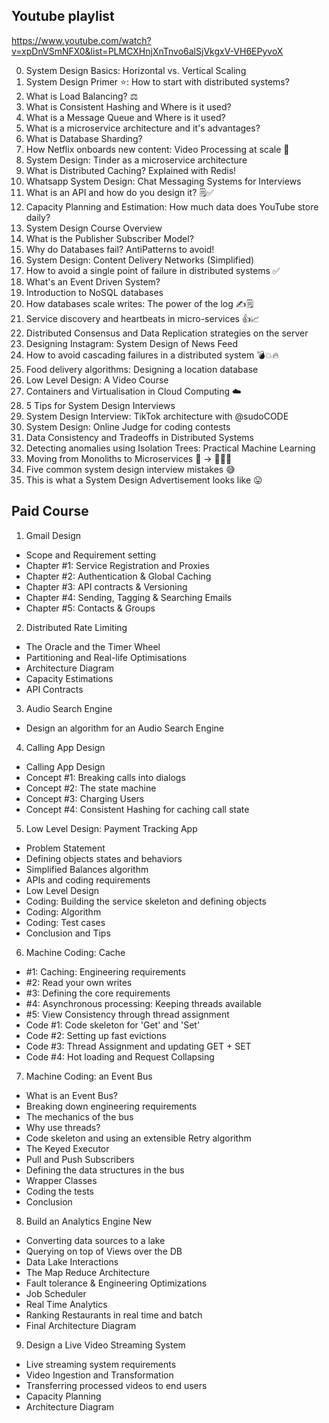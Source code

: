## Youtube playlist
https://www.youtube.com/watch?v=xpDnVSmNFX0&list=PLMCXHnjXnTnvo6alSjVkgxV-VH6EPyvoX

0. System Design Basics: Horizontal vs. Vertical Scaling
1. System Design Primer ⭐️: How to start with distributed systems?
2. What is Load Balancing? ⚖️
3. What is Consistent Hashing and Where is it used?
4. What is a Message Queue and Where is it used?
5. What is a microservice architecture and it's advantages?
6. What is Database Sharding?
7. How Netflix onboards new content: Video Processing at scale 🎥
8. System Design: Tinder as a microservice architecture
9. What is Distributed Caching? Explained with Redis!
10. Whatsapp System Design: Chat Messaging Systems for Interviews
11. What is an API and how do you design it? 🗒️✅
12. Capacity Planning and Estimation: How much data does YouTube store daily?
13. System Design Course Overview
14. What is the Publisher Subscriber Model?
15. Why do Databases fail? AntiPatterns to avoid!
16. System Design: Content Delivery Networks (Simplified)
17. How to avoid a single point of failure in distributed systems ✅
18. What's an Event Driven System?
19. Introduction to NoSQL databases
20. How databases scale writes: The power of the log ✍️🗒️
21. Service discovery and heartbeats in micro-services 👍📈
22. Distributed Consensus and Data Replication strategies on the server
23. Designing Instagram: System Design of News Feed
24. How to avoid cascading failures in a distributed system 💣💥🔥
25. Food delivery algorithms: Designing a location database
26. Low Level Design: A Video Course
27. Containers and Virtualisation in Cloud Computing ☁️
28. 5 Tips for System Design Interviews
29. System Design Interview: TikTok architecture with @sudoCODE
30. System Design: Online Judge for coding contests
31. Data Consistency and Tradeoffs in Distributed Systems
32. Detecting anomalies using Isolation Trees: Practical Machine Learning
33. Moving from Monoliths to Microservices 🎂 → 🍰🍰🍰
34. Five common system design interview mistakes 😅
35. This is what a System Design Advertisement looks like 😛

## Paid Course

1. Gmail Design
- Scope and Requirement setting
- Chapter #1: Service Registration and Proxies
- Chapter #2: Authentication & Global Caching
- Chapter #3: API contracts & Versioning
- Chapter #4: Sending, Tagging & Searching Emails
- Chapter #5: Contacts & Groups

2. Distributed Rate Limiting
- The Oracle and the Timer Wheel
- Partitioning and Real-life Optimisations
- Architecture Diagram
- Capacity Estimations
- API Contracts
  
3. Audio Search Engine
- Design an algorithm for an Audio Search Engine

4. Calling App Design
- Calling App Design
- Concept #1: Breaking calls into dialogs
- Concept #2: The state machine
- Concept #3: Charging Users
- Concept #4: Consistent Hashing for caching call state
   
5. Low Level Design: Payment Tracking App
- Problem Statement
- Defining objects states and behaviors
- Simplified Balances algorithm
- APIs and coding requirements
- Low Level Design
- Coding: Building the service skeleton and defining objects
- Coding: Algorithm
- Coding: Test cases
- Conclusion and Tips
   
6. Machine Coding: Cache
- #1: Caching: Engineering requirements
- #2: Read your own writes
- #3: Defining the core requirements
- #4: Asynchronous processing: Keeping threads available
- #5: View Consistency through thread assignment
- Code #1: Code skeleton for 'Get' and 'Set'
- Code #2: Setting up fast evictions
- Code #3: Thread Assignment and updating GET + SET
- Code #4: Hot loading and Request Collapsing
   
7. Machine Coding: an Event Bus
- What is an Event Bus?
- Breaking down engineering requirements
- The mechanics of the bus
- Why use threads?
- Code skeleton and using an extensible Retry algorithm
- The Keyed Executor
- Pull and Push Subscribers
- Defining the data structures in the bus
- Wrapper Classes
- Coding the tests
- Conclusion
   
8. Build an Analytics Engine New
- Converting data sources to a lake
- Querying on top of Views over the DB
- Data Lake Interactions
- The Map Reduce Architecture
- Fault tolerance & Engineering Optimizations
- Job Scheduler
- Real Time Analytics
- Ranking Restaurants in real time and batch
- Final Architecture Diagram
   
9.  Design a Live Video Streaming System
- Live streaming system requirements
- Video Ingestion and Transformation
- Transferring processed videos to end users
- Capacity Planning
- Architecture Diagram
 